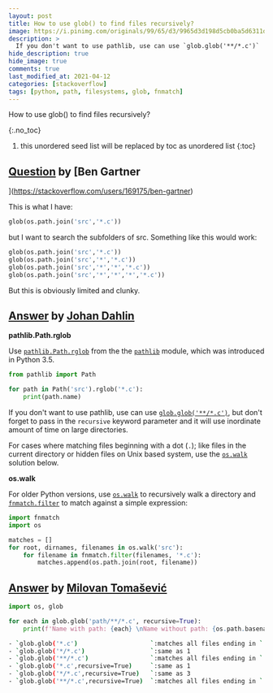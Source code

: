 ```yaml
---
layout: post
title: How to use glob() to find files recursively?
image: https://i.pinimg.com/originals/99/65/d3/9965d3d198d5cb0ba5d6311d8a9a7ea3.png
description: >
  If you don't want to use pathlib, use can use `glob.glob('**/*.c')`
hide_description: true
hide_image: true
comments: true
last_modified_at: 2021-04-12
categories: [stackoverflow]
tags: [python, path, filesystems, glob, fnmatch]
---
```


How to use glob() to find files recursively?

{:.no_toc}
1. this unordered seed list will be replaced by toc as unordered list
{:toc}

## [Question](https://stackoverflow.com/questions/2186525/how-to-use-glob-to-find-files-recursively) by [Ben Gartner
](https://stackoverflow.com/users/169175/ben-gartner)

This is what I have:
~~~py
glob(os.path.join('src','*.c'))
~~~
but I want to search the subfolders of src. Something like this would work:
~~~py
glob(os.path.join('src','*.c'))
glob(os.path.join('src','*','*.c'))
glob(os.path.join('src','*','*','*.c'))
glob(os.path.join('src','*','*','*','*.c'))
~~~
But this is obviously limited and clunky.


## [Answer](https://stackoverflow.com/a/2186565/13155046) by [Johan Dahlin](https://stackoverflow.com/users/14337/johan-dahlin)

**pathlib.Path.rglob**

Use [`pathlib.Path.rglob`][1] from the the [`pathlib`][2] module, which was introduced in Python 3.5.
~~~py
from pathlib import Path

for path in Path('src').rglob('*.c'):
    print(path.name)
~~~
If you don't want to use pathlib, use can use [`glob.glob('**/*.c')`][3], but don't forget to pass in the `recursive` keyword parameter and it will use inordinate amount of time on large directories.

For cases where matching files beginning with a dot (`.`); like files in the current directory or hidden files on Unix based system, use the [`os.walk`][4] solution below.

**os.walk**

For older Python versions, use [`os.walk`][4] to recursively walk a directory and [`fnmatch.filter`][5] to match against a simple expression:
~~~py
import fnmatch
import os

matches = []
for root, dirnames, filenames in os.walk('src'):
    for filename in fnmatch.filter(filenames, '*.c'):
        matches.append(os.path.join(root, filename))
~~~
  [1]: https://docs.python.org/3/library/pathlib.html#pathlib.Path.rglob
  [2]: https://docs.python.org/3/library/pathlib.html
  [3]: https://docs.python.org/3/library/glob.html#glob.glob
  [4]: https://docs.python.org/2/library/os.html#os.walk
  [5]: https://docs.python.org/2/library/fnmatch.html#fnmatch.filter


## [Answer](https://stackoverflow.com/a/63224043/13155046) by [Milovan Tomašević](https://stackoverflow.com/users/13155046/milovan-tomašević)

```py
import os, glob

for each in glob.glob('path/**/*.c', recursive=True):
    print(f'Name with path: {each} \nName without path: {os.path.basename(each)}')
```

```sh
- `glob.glob('*.c')                    `:matches all files ending in `.c` in current directory
- `glob.glob('*/*.c')                  `:same as 1
- `glob.glob('**/*.c')                 `:matches all files ending in `.c` in the immediate subdirectories only, but not in the current directory
- `glob.glob('*.c',recursive=True)     `:same as 1
- `glob.glob('*/*.c',recursive=True)   `:same as 3
- `glob.glob('**/*.c',recursive=True)  `:matches all files ending in `.c` in the current directory and in all subdirectories
```